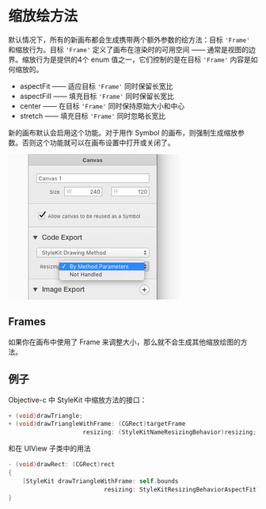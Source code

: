 # 缩放绘方法

默认情况下，所有的新画布都会生成携带两个额外参数的绘方法：目标 `'Frame'` 和缩放行为。目标 `'Frame'` 定义了画布在渲染时的可用空间 —— 通常是视图的边界。缩放行为是提供的4个 enum 值之一，它们控制的是在目标 `'Frame'` 内容是如何缩放的。

- aspectFit —— 适应目标 `'Frame'` 同时保留长宽比
- aspectFill —— 填充目标 `'Frame'` 同时保留长宽比
- center —— 在目标 `'Frame'` 同时保持原始大小和中心
- stretch —— 填充目标 `'Frame'` 同时忽略长宽比

新的画布默认会启用这个功能。对于用作 Symbol 的画布，则强制生成缩放参数。否则这个功能就可以在画布设置中打开或关闭了。

![缩放弹框](./images/resizing_popup.png)

## Frames

如果你在画布中使用了 Frame 来调整大小，那么就不会生成其他缩放绘图的方法。

## 例子

Objective-c 中 StyleKit 中缩放方法的接口：

``` Objective-c
+ (void)drawTriangle;
+ (void)drawTriangleWithFrame: (CGRect)targetFrame
                     resizing: (StyleKitNameResizingBehavior)resizing;
```

和在 UIView 子类中的用法

``` Objective-c
- (void)drawRect: (CGRect)rect
{
    [StyleKit drawTriangleWithFrame: self.bounds
                           resizing: StyleKitResizingBehaviorAspectFit];
}
```
